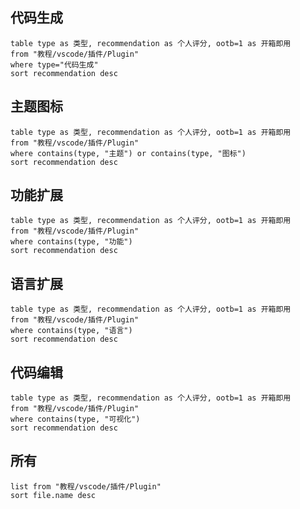 ## 代码生成
```dataview
table type as 类型, recommendation as 个人评分, ootb=1 as 开箱即用
from "教程/vscode/插件/Plugin"
where type="代码生成"
sort recommendation desc
```

## 主题图标
```dataview
table type as 类型, recommendation as 个人评分, ootb=1 as 开箱即用
from "教程/vscode/插件/Plugin"
where contains(type, "主题") or contains(type, "图标")
sort recommendation desc
```

## 功能扩展
```dataview
table type as 类型, recommendation as 个人评分, ootb=1 as 开箱即用
from "教程/vscode/插件/Plugin"
where contains(type, "功能")
sort recommendation desc
```

## 语言扩展
```dataview
table type as 类型, recommendation as 个人评分, ootb=1 as 开箱即用
from "教程/vscode/插件/Plugin"
where contains(type, "语言")
sort recommendation desc
```

## 代码编辑
```dataview
table type as 类型, recommendation as 个人评分, ootb=1 as 开箱即用
from "教程/vscode/插件/Plugin"
where contains(type, "可视化")
sort recommendation desc
```



## 所有
```dataview
list from "教程/vscode/插件/Plugin"
sort file.name desc
```

